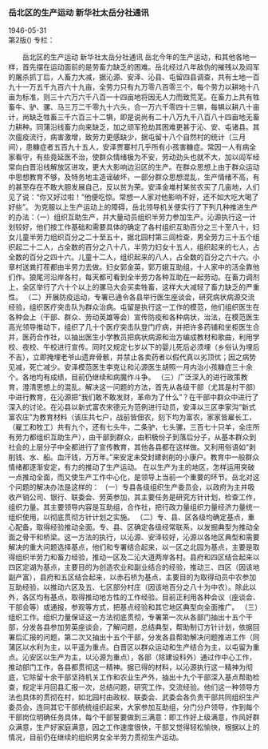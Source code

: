 ### 岳北区的生产运动  新华社太岳分社通讯  

1946-05-31  
第2版()
专栏：

　　岳北区的生产运动
    新华社太岳分社通讯
    岳北今年的生产运动，和其他各地一样，首先摆在运动面前的是劳畜力缺乏的困难。岳北经过八年敌伪的摧残以及阎军的屠杀抓丁后，人畜力大减，据沁源、安泽、沁县、屯留四县调查，共有土地一百九十一万五千九百六十九亩，全劳力只有九万零八百零三个，每个劳力以耕地十八亩为标准，则三十六万六千八百一十四亩地将因无人力而致荒芜。在畜力上共有牲畜牛、驴、骡、马三万二千零九十六头，合一万六千零四十三犋，每犋以耕八十亩计，尚缺乏牲畜三千六百三十二犋，即是说尚有二十八万九千八百八十四亩地无畜力耕种。同蒲沿线畜力向来缺乏，加之顽军抢劫其困难更甚于沁、安、屯诸县。其次瘟疫流行，病害激增，致劳力更感缺少，据屯留十八个自然村的统计（三月间），患糠症者五百九十五人，安泽贾寨村几乎所有小孩害糠症。常因一人有病全家看守，有些竟延医不治，使群众情绪极为不安，劳动劲头也就不大，加以阎军经常向白晋沿线解放区进攻，更大大影响边沿区的生产。在群众思想上由于群众运动中思想教育不够，及特务地主造谣破坏，一部分群众思想混乱，生产情绪不高，有的甚至存在不敢大胆发展自己，反以贫为荣。安泽金堆村某贫农买了几亩地，人们见了说：“你又好过啦！”他便吃惊。常想一人家对他影响不好，还不如大吃大喝了好些”。
    为克服以上生产运动上的障碍，岳北领导机关便实行了下列几种推进生产的办法：（一）组织互助生产，并大量动员组织半劳力参加生产。沁源执行这一计划较好，他们按工作基础和需要具体的确定了各村组织互助百分之三十至八十，妇女儿童半劳力组织百分之二十至五十，据北园村第三闾检查，男全劳力三十五个组织起二十二人，占全数的百分之八十八，半劳力妇女十五人，组织起来的七人，占全数的百分之四十六。儿童十二人，组织起来的八人，占全数的百分之六十六。小章村送粪打茬都由半劳力去做。妇女郭金英，郭万娥互助组，十人家中的活全靠他们作。狼尾河沿岸各村，每天都可看到全半劳力各种互助在一起劳动。在畜力调剂上，全区举行了六十个以上的骡马大会买卖牲畜，这样大大减轻了畜力缺乏的严重性。
    （二）开展防疫运动，专署已通令各县举行医生座谈会，研究病状病源交流经验，组织医疗突击队为群众治病。屯留是执行这一工作的模范，他们组织医生在各种会上（干部、群众、劳动英雄等会）宣传防疫和各种病状，治法，在模范医生高光领导推动下，组织了几十个医疗突击队登门疗病，并把许多药铺和坐柜医生合并，医药合作社，以抽出医生小学教员把病状病源和治方编成教材和歌曲，利用学校、夜校、午校进行宣传。同时又规定七岁以下的婴儿死后必须埋（乡俗认为埋后不吉），立即掩埋老爷山遗弃骨骸，并禁止各卖药者以假代真以劣顶优；因之病势见减，死亡减少。安泽模范医生李克让和沁源医生胡照一月内治小孩糠症三十余个。各地均有成绩，目前仍继续和病魔作斗争。
    （三）广泛深入的进行政策教育，澄清思想上的混乱。解决这一问题的方法，首先从各级干部（尤其是村干部）中进行教育，在沁源把“我们敢不敢发财，革命为了什么”？在干部中群众中进行了深入的讨论。在沁县以新式富农宋德元为范例进行动员，安泽以三区李家沟“新式富农庄”为教育材料（该庄共七户，战前皆佃农，刻下均为富农，家家皆雇长工，（雇工和牧工）共有九个，还有七头牛，二条驴，七头骡，三百七十只羊，全庄所有劳力都组织互助生产），由干部到群众，由积极份子到落后分子，从基本群众到社会的上层分子中全都进行了宣传教育，其他各县都在这样做。又利用俗语如“剥削钱、水、船。血汗钱，万万年。”来安定未受封建剥削的小康户。教育中一般群众情绪都逐渐安定，有力的推动了生产运动。
    在以生产为主的地区，怎样运用突破一点推动全面，而又使生产工作中心化，是领导上当前一个重要的环节。岳北对这个问题的解决办法是这样的：
    （一）专县各级组织生产委员会，以政府为主并吸收产销公司、银行、联委会、劳英参加，其主要任务是研究方针计划，检查工作，组织力量。其主要领导内容是互助组，合作社，把行政力量组织力量经济力量统一组织使用，以彻底贯彻方针计划之实施。
    （二）专、县、区各级均确定基点，重心配备，取得经验推动全面。专、县、区确定各级经常联系，以发掘典型为推动全面之骨干和桥梁。这一方法的执行，以沁源、安泽较好，沁源以各地区典型和需要解决的重大问题选择基点，他们和专署结合起来，以一区之北园为基点，主要是取得组织半劳力和畜力经验，推动一区及二沁大道两岸各村。县府和四区结合起来以四区定湖为基点，主要目的为创造农业和副业结合的经验，推动三、四区（因该地副产富），县府和五区结合起来，以赤石桥为基点，主要目的为取得动员中农参加互助经验，以推动六区及五、七区部分村庄（因该地百分之八十为中农）。除此以外，各区均有基点，取得推动地方性的工作经验。目前正利用各种会议（座谈会、干部会等）或通报，参观等方式，把基点经验和其它地区典型向全面推广。
    （三）组织工作。组织力量保证这一方法彻底贯彻，专署第一次从各部门抽出十五个干部，分发各县参加劳英座谈会，了解问题，总结典型，帮助制订方针计划，依据回署后汇报的问题，第二次又抽出十五个干部，分发各县帮助解决问题推进工作（同蒲区以水利为主，以平遥为重点。白晋区以群众运动和生产结合为主，以屯留为重点。沁安区以生产为主，以沁源为重点），各部（除建设科外）通过作中心工作，推动部门工作，各县都贯彻这一精神。据已得的材料，以沁源执行这一精神为彻底，它除留十余干部坚持机关工作和农业生产外，抽出十九个干部深入基点帮助检查，规定半月回县汇报一次，总结问题，研究工作，交流经验。他们这一种领导方法也具体的贯彻在村，如北园村由政权、联委会、武委会各负责干部共同组织生产委员会，连同其它干部统统组织起来，大家参加互助组，分门分户领导，作到每个干部岗位明确任务具体，每个干部誓要做到三满意：即工作好上级满意，作风好群众满意，生产好家庭满意，因之工作速度很快，干部又觉得轻松愉快，根据以上的情况，目前仍在继续的组织男女全半劳力贯彻生产运动。  
